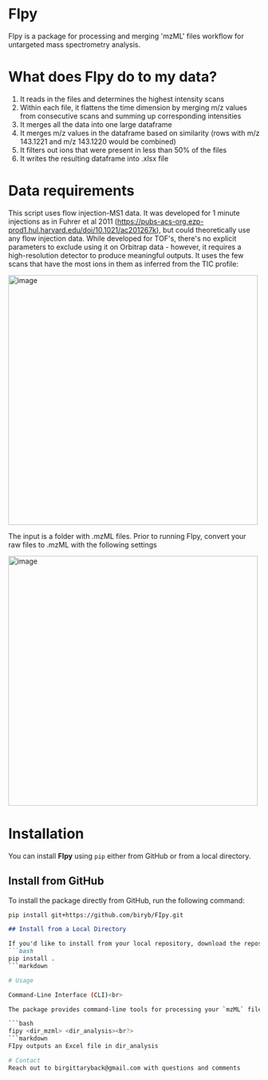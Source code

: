 # FIpy
FIpy is a package for processing and merging 'mzML' files workflow for untargeted mass spectrometry analysis.

# What does FIpy do to my data?

1. It reads in the files and determines the highest intensity scans<br>
2. Within each file, it flattens the time dimension by merging m/z values from consecutive scans and summing up corresponding intensities<br>
3. It merges all the data into one large dataframe<br>
4. It merges m/z values in the dataframe based on similarity (rows with m/z 143.1221 and m/z 143.1220 would be combined)<br>
5. It filters out ions that were present in less than 50% of the files
6. It writes the resulting dataframe into .xlsx file

# Data requirements
This script uses flow injection-MS1 data. It was developed for 1 minute injections as in Fuhrer et al 2011 (https://pubs-acs-org.ezp-prod1.hul.harvard.edu/doi/10.1021/ac201267k), but could theoretically use any flow injection data. While developed for TOF's, there's no explicit parameters to exclude using it on Orbitrap data - however, it requires a high-resolution detector to produce meaningful outputs.
It uses the few scans that have the most ions in them as inferred from the TIC profile:

<img width="500" alt="image" src="https://github.com/user-attachments/assets/299fa61e-40c2-4a0c-a740-6efc9ac7e310" />

The input is a folder with .mzML files. Prior to running FIpy, convert your raw files to .mzML with the following settings

<img width="500" alt="image" src="https://github.com/user-attachments/assets/c90588ae-3b81-454f-8f84-51a3dd1add27" />

# Installation

You can install **FIpy** using `pip` either from GitHub or from a local directory.

## Install from GitHub

To install the package directly from GitHub, run the following command:
```bash
pip install git+https://github.com/biryb/FIpy.git
```

```markdown
## Install from a Local Directory

If you'd like to install from your local repository, download the repository, navigate to the folder containing the `setup.py` file and run:
```bash
pip install .
```markdown

# Usage

Command-Line Interface (CLI)<br>

The package provides command-line tools for processing your `mzML` files and analyzing them<br>

```bash
fipy <dir_mzml> <dir_analysis><br?>
```markdown
FIpy outputs an Excel file in dir_analysis

# Contact
Reach out to birgittaryback@gmail.com with questions and comments


